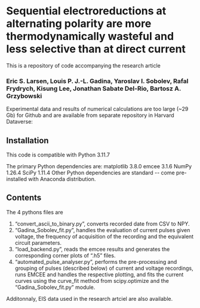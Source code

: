 # Sequential electroreductions at alternating polarity are more thermodynamically wasteful and less selective than at direct current
This is a repository of code accompanying the research article

### Eric S. Larsen, Louis P. J.-L. Gadina, Yaroslav I. Sobolev, Rafal Frydrych, Kisung Lee, Jonathan Sabate Del-Rio, Bartosz A. Grzybowski

Experimental data and results of numerical calculations are too large (~29 Gb) for Github and are available from separate repository in Harvard Dataverse: 

## Installation
This code is compatible with Python 3.11.7

The primary Python dependencies are:
matplotlib 3.8.0
emcee 3.1.6
NumPy 1.26.4
SciPy 1.11.4
Other Python dependencies are standard -- come pre-installed with Anaconda distribution.

## Contents
The 4 pythons files are 
1.	“convert_ascii_to_binary.py”, converts recorded date from CSV to NPY.
2.	“Gadina_Sobolev_fit.py”, handles the evaluation of current pulses given voltage, the frequency of acquisition of the recording and the equivalent circuit parameters.
3.	“load_backend.py”, reads the emcee results and generates the corresponding corner plots of “.h5” files.
4.	“automated_pulse_analyser.py”, performs the pre-processing and grouping of pulses (described below) of current and voltage recordings, runs EMCEE and handles the respective plotting, and fits the current curves using the curve_fit method from scipy.optimize and the “Gadina_Sobolev_fit.py” module.

Additonnaly, EIS data used in the research artciel are also available.
